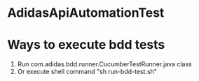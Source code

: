 # AdidasApiAutomationTest

# Ways to execute bdd tests
1. Run com.adidas.bdd.runner.CucumberTestRunner.java class
2. Or execute shell command "sh run-bdd-test.sh"